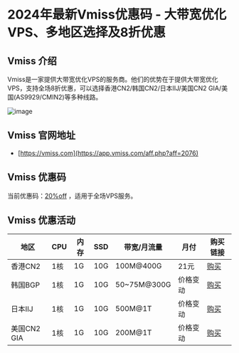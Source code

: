# 2024年最新Vmiss优惠码 - 大带宽优化VPS、多地区选择及8折优惠

## Vmiss 介绍
Vmiss是一家提供大带宽优化VPS的服务商。他们的优势在于提供大带宽优化VPS，支持全场8折优惠，可以选择香港CN2/韩国CN2/日本IIJ/美国CN2 GIA/美国(AS9929/CMIN2)等多种线路。

![image](https://github.com/gravertunde/Vmiss/assets/167597928/5eedac2e-7aa6-4757-94e9-587307ba0fc1)

## Vmiss 官网地址
- [https://vmiss.com](https://app.vmiss.com/aff.php?aff=2076)

## Vmiss 优惠码
当前优惠码：[20%off](https://app.vmiss.com/aff.php?aff=2076) ，适用于全场VPS服务。

## Vmiss 优惠活动
| 地区         | CPU | 内存 | SSD | 带宽/月流量  | 月付  | 购买链接  |
|--------------|-----|------|-----|-------------|-------|-----------|
| 香港CN2      | 1核 | 1G   | 10G | 100M@400G   | 21元  | [购买](https://app.vmiss.com/aff.php?aff=2076) |
| 韩国BGP      | 1核 | 1G   | 10G | 50~75M@300G | 价格变动 | [购买](https://app.vmiss.com/aff.php?aff=2076) |
| 日本IIJ      | 1核 | 1G   | 10G | 500M@1T     | 价格变动 | [购买](https://app.vmiss.com/aff.php?aff=2076) |
| 美国CN2 GIA  | 1核 | 1G   | 10G | 200M@1T     | 价格变动 | [购买](https://app.vmiss.com/aff.php?aff=2076) |


